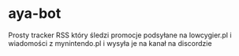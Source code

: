 # aya-bot

Prosty tracker RSS który śledzi promocje podsyłane na lowcygier.pl i wiadomości z mynintendo.pl i wysyła je na kanał na discordzie
